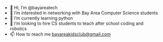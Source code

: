- 👋 Hi, I’m @bayareatech
- 👀 I’m interested in networking with Bay Area Computer Science students
- 🌱 I’m currently learning python
- 💞️ I’m looking to hire CS students to teach after school coding and robotics
- 📫 How to reach me bayareakidsclub@gmail.com

<!---
bayareatech/bayareatech is a ✨ special ✨ repository because its `README.md` (this file) appears on your GitHub profile.
You can click the Preview link to take a look at your changes.
--->
